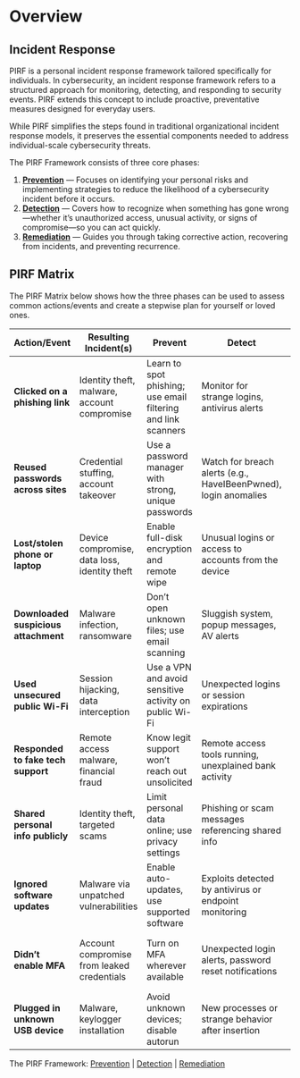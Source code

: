 # Overview
## Incident Response
PIRF is a personal incident response framework tailored specifically for individuals. In cybersecurity, an incident response framework refers to a structured approach for monitoring, detecting, and responding to security events. PIRF extends this concept to include proactive, preventative measures designed for everyday users.

While PIRF simplifies the steps found in traditional organizational incident response models, it preserves the essential components needed to address individual-scale cybersecurity threats.

The PIRF Framework consists of three core phases:

1. [**Prevention**](/framework/prevention/prevention/) — Focuses on identifying your personal risks and implementing strategies to reduce the likelihood of a cybersecurity incident before it occurs.
2. [**Detection**](/framework/detection/detection/) — Covers how to recognize when something has gone wrong—whether it’s unauthorized access, unusual activity, or signs of compromise—so you can act quickly.
3. [**Remediation**](/framework/remediation/remediation/) — Guides you through taking corrective action, recovering from incidents, and preventing recurrence.

## PIRF Matrix
The PIRF Matrix below shows how the three phases can be used to assess common actions/events and create a stepwise plan for yourself or loved ones.

| Action/Event                         | Resulting Incident(s)                        | Prevent                                                       | Detect                                                          | Remediate                                                   |
| ------------------------------------ | -------------------------------------------- | ------------------------------------------------------------- | --------------------------------------------------------------- | ----------------------------------------------------------- |
| **Clicked on a phishing link**       | Identity theft, malware, account compromise  | Learn to spot phishing; use email filtering and link scanners | Monitor for strange logins, antivirus alerts                    | Change passwords, run malware scan, freeze credit if needed |
| **Reused passwords across sites**    | Credential stuffing, account takeover        | Use a password manager with strong, unique passwords          | Watch for breach alerts (e.g., HaveIBeenPwned), login anomalies | Change passwords, enable MFA, check linked accounts         |
| **Lost/stolen phone or laptop**      | Device compromise, data loss, identity theft | Enable full-disk encryption and remote wipe                   | Unusual logins or access to accounts from the device            | Remotely wipe, change credentials, report to authorities    |
| **Downloaded suspicious attachment** | Malware infection, ransomware                | Don’t open unknown files; use email scanning                  | Sluggish system, popup messages, AV alerts                      | Isolate device, run antivirus, restore from backup          |
| **Used unsecured public Wi-Fi**      | Session hijacking, data interception         | Use a VPN and avoid sensitive activity on public Wi-Fi        | Unexpected logins or session expirations                        | Change passwords, log out of all sessions                   |
| **Responded to fake tech support**   | Remote access malware, financial fraud       | Know legit support won’t reach out unsolicited                | Remote access tools running, unexplained bank activity          | Disconnect, uninstall tools, contact bank/support           |
| **Shared personal info publicly**    | Identity theft, targeted scams               | Limit personal data online; use privacy settings              | Phishing or scam messages referencing shared info               | Delete exposed posts, monitor identity/fraud reports        |
| **Ignored software updates**         | Malware via unpatched vulnerabilities        | Enable auto-updates, use supported software                   | Exploits detected by antivirus or endpoint monitoring           | Patch immediately, check for compromise                     |
| **Didn’t enable MFA**                | Account compromise from leaked credentials   | Turn on MFA wherever available                                | Unexpected login alerts, password reset notifications           | Enable MFA, review access logs, change password             |
| **Plugged in unknown USB device**    | Malware, keylogger installation              | Avoid unknown devices; disable autorun                        | New processes or strange behavior after insertion               | Scan with AV, consider system wipe if critical              |

The PIRF Framework: [Prevention](/framework/prevention/prevention/) | [Detection](/framework/detection/detection/) | [Remediation](/framework/remediation/remediation/)